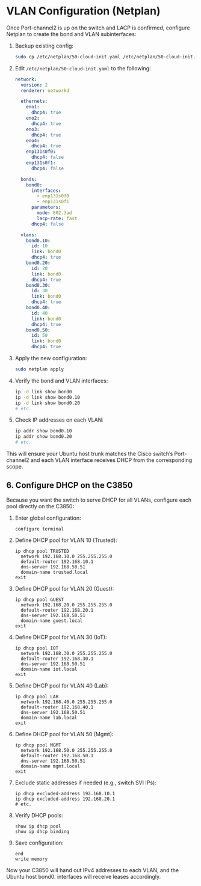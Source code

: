 # VLAN Configuration (Netplan)

Once Port-channel2 is up on the switch and LACP is confirmed, configure Netplan to create the bond and VLAN subinterfaces:

1. Backup existing config:
   ```bash
   sudo cp /etc/netplan/50-cloud-init.yaml /etc/netplan/50-cloud-init.yaml.bak
   ```
2. Edit `/etc/netplan/50-cloud-init.yaml` to the following:
   ```yaml
   network:
     version: 2
     renderer: networkd

     ethernets:
       eno1:
         dhcp4: true
       eno2:
         dhcp4: true
       eno3:
         dhcp4: true
       eno4:
         dhcp4: true
       enp131s0f0:
         dhcp4: false
       enp131s0f1:
         dhcp4: false

     bonds:
       bond0:
         interfaces:
           - enp131s0f0
           - enp131s0f1
         parameters:
           mode: 802.3ad
           lacp-rate: fast
         dhcp4: false

     vlans:
       bond0.10:
         id: 10
         link: bond0
         dhcp4: true
       bond0.20:
         id: 20
         link: bond0
         dhcp4: true
       bond0.30:
         id: 30
         link: bond0
         dhcp4: true
       bond0.40:
         id: 40
         link: bond0
         dhcp4: true
       bond0.50:
         id: 50
         link: bond0
         dhcp4: true
   ```
3. Apply the new configuration:
   ```bash
   sudo netplan apply
   ```
4. Verify the bond and VLAN interfaces:
   ```bash
   ip -d link show bond0
   ip -d link show bond0.10
   ip -d link show bond0.20
   # etc.
   ```
5. Check IP addresses on each VLAN:
   ```bash
   ip addr show bond0.10
   ip addr show bond0.20
   # etc.
   ```

This will ensure your Ubuntu host trunk matches the Cisco switch’s Port-channel2 and each VLAN interface receives DHCP from the corresponding scope.

## 6. Configure DHCP on the C3850

Because you want the switch to serve DHCP for all VLANs, configure each pool directly on the C3850:

1. Enter global configuration:
   ```
   configure terminal
   ```
2. Define DHCP pool for VLAN 10 (Trusted):
   ```
   ip dhcp pool TRUSTED
     network 192.168.10.0 255.255.255.0
     default-router 192.168.10.1
     dns-server 192.168.50.51
     domain-name trusted.local
   exit
   ```
3. Define DHCP pool for VLAN 20 (Guest):
   ```
   ip dhcp pool GUEST
     network 192.168.20.0 255.255.255.0
     default-router 192.168.20.1
     dns-server 192.168.50.51
     domain-name guest.local
   exit
   ```
4. Define DHCP pool for VLAN 30 (IoT):
   ```
   ip dhcp pool IOT
     network 192.168.30.0 255.255.255.0
     default-router 192.168.30.1
     dns-server 192.168.50.51
     domain-name iot.local
   exit
   ```
5. Define DHCP pool for VLAN 40 (Lab):
   ```
   ip dhcp pool LAB
     network 192.168.40.0 255.255.255.0
     default-router 192.168.40.1
     dns-server 192.168.50.51
     domain-name lab.local
   exit
   ```
6. Define DHCP pool for VLAN 50 (Mgmt):
   ```
   ip dhcp pool MGMT
     network 192.168.50.0 255.255.255.0
     default-router 192.168.50.1
     dns-server 192.168.50.51
     domain-name mgmt.local
   exit
   ```
7. Exclude static addresses if needed (e.g., switch SVI IPs):
   ```
   ip dhcp excluded-address 192.168.10.1
   ip dhcp excluded-address 192.168.20.1
   # etc.
   ```
8. Verify DHCP pools:
   ```
   show ip dhcp pool
   show ip dhcp binding
   ```
9. Save configuration:
   ```
   end
   write memory
   ```

Now your C3850 will hand out IPv4 addresses to each VLAN, and the Ubuntu host bond0.<vlan> interfaces will receive leases accordingly.
